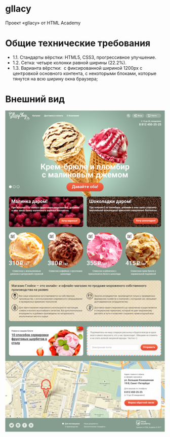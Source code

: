# gllacy
Проект «gllacy» от HTML Academy

# Общие технические требования
* 1.1. Стандарты вёрстки: HTML5, CSS3, прогрессивное улучшение. 
* 1.2. Сетка: четыре колонки равной ширины (22.2%). 
* 1.3. Варианта вёрстки: 
       с фиксированной шириной 1200px с центровкой основного контента, с некоторыми блоками, которые тянутся на всю ширину окна браузера; 
    
# Внешний вид
![Альтернативный текст](/preview/gllacy-index-1200.jpg)
